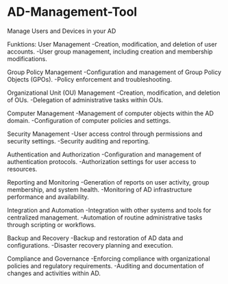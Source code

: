 # AD-Management-Tool
Manage Users and Devices in your AD 

Funktions:
User Management
-Creation, modification, and deletion of user accounts.
-User group management, including creation and membership modifications.

Group Policy Management
-Configuration and management of Group Policy Objects (GPOs).
-Policy enforcement and troubleshooting.

Organizational Unit (OU) Management
-Creation, modification, and deletion of OUs.
-Delegation of administrative tasks within OUs.

Computer Management
-Management of computer objects within the AD domain.
-Configuration of computer policies and settings.

Security Management
-User access control through permissions and security settings.
-Security auditing and reporting.

Authentication and Authorization
-Configuration and management of authentication protocols.
-Authorization settings for user access to resources.

Reporting and Monitoring
-Generation of reports on user activity, group membership, and system health.
-Monitoring of AD infrastructure performance and availability.

Integration and Automation
-Integration with other systems and tools for centralized management.
-Automation of routine administrative tasks through scripting or workflows.

Backup and Recovery
-Backup and restoration of AD data and configurations.
-Disaster recovery planning and execution.

Compliance and Governance
-Enforcing compliance with organizational policies and regulatory requirements.
-Auditing and documentation of changes and activities within AD.
